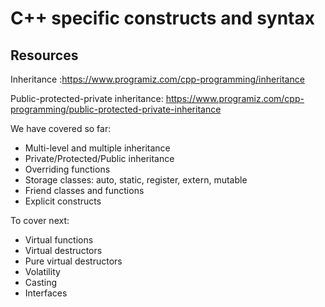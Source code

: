 # C++ specific constructs and syntax

## Resources

Inheritance :https://www.programiz.com/cpp-programming/inheritance

Public-protected-private inheritance: https://www.programiz.com/cpp-programming/public-protected-private-inheritance

We have covered so far:

* Multi-level and multiple inheritance
* Private/Protected/Public inheritance
* Overriding functions
* Storage classes: auto, static, register, extern, mutable
* Friend classes and functions
* Explicit constructs

To cover next:

* Virtual functions
* Virtual destructors
* Pure virtual destructors
* Volatility
* Casting
* Interfaces